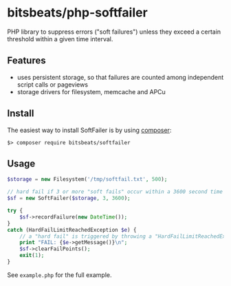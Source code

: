 # bitsbeats/php-softfailer

PHP library to suppress errors ("soft failures") unless they exceed a certain threshold within
a given time interval.

## Features
- uses persistent storage, so that failures are counted among independent script calls or pageviews
- storage drivers for filesystem, memcache and APCu

## Install
The easiest way to install SoftFailer is by using [composer](https://getcomposer.org/): 

```
$> composer require bitsbeats/softfailer
```

## Usage

```php
$storage = new Filesystem('/tmp/softfail.txt', 500);

// hard fail if 3 or more "soft fails" occur within a 3600 second time window
$sf = new SoftFailer($storage, 3, 3600);

try {
    $sf->recordFailure(new DateTime());
}
catch (HardFailLimitReachedException $e) {
    // a "hard fail" is triggered by throwing a "HardFailLimitReachedException" exception
    print "FAIL: {$e->getMessage()}\n";
    $sf->clearFailPoints();
    exit(1);
}
```

See `example.php` for the full example.

